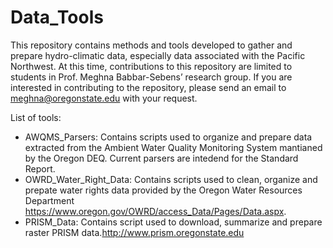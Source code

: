 # Data_Tools
This repository contains methods and tools developed to gather and prepare hydro-climatic data, especially data associated with the Pacific Northwest. At this time, contributions to this repository are limited to students in Prof. Meghna Babbar-Sebens’ research group. If you are interested in contributing to the repository, please send an email to meghna@oregonstate.edu with your request.

List of tools:
* AWQMS_Parsers: Contains scripts used to organize and prepare data extracted from the Ambient Water Quality Monitoring System mantianed by the Oregon DEQ. Current parsers are intedend for the Standard Report.
* OWRD_Water_Right_Data: Contains scripts used to clean, organize and prepate water rights data provided by the Oregon Water Resources Department https://www.oregon.gov/OWRD/access_Data/Pages/Data.aspx.
* PRISM_Data: Contains script used to download, summarize and prepare raster PRISM data.http://www.prism.oregonstate.edu
